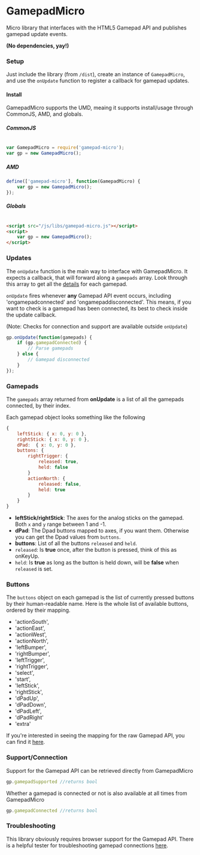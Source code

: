 GamepadMicro
==============

Micro library that interfaces with the HTML5 Gamepad API and publishes gamepad update events.

**(No dependencies, yay!)**

### Setup

Just include the library (from `/dist`), create an instance of `GamepadMicro`, and use the `onUpdate` function to register a callback for gamepad updates.

#### Install

GamepadMicro supports the UMD, meaing it supports install/usage through CommonJS, AMD, and globals.

##### CommonJS

```js

var GamepadMicro = require('gamepad-micro');
var gp = new GamepadMicro();

```

##### AMD

```js
define(['gamepad-micro'], function(GamepadMicro) {
	var gp = new GamepadMicro();
});

```

##### Globals

```html

<script src="/js/libs/gamepad-micro.js"></script>
<script>
	var gp = new GamepadMicro();
</script>

```

### Updates

The `onUpdate` function is the main way to interface with GamepadMicro. It expects a callback, that will forward along a `gamepads` array. Look through this array to get all the [details](/#gamepads) for each gamepad.

`onUpdate` fires whenever **any** Gamepad API event occurs, including 'ongamepadconnected' and 'ongamepaddisconnected'. This means, if you want to check is a gamepad has been connected, its best to check inside the update callback.

(Note: Checks for connection and support are available outside `onUpdate`)

```js
gp.onUpdate(function(gamepads) {
	if (gp.gamepadConnected) {
		// Parse gamepads
	} else {
		// Gamepad disconnected
	}
});
```

### Gamepads

The `gamepads` array returned from **onUpdate** is a list of all the gamepads connected, by their index.

Each gamepad object looks something like the following

```js
{
    leftStick: { x: 0, y: 0 },
    rightStick: { x: 0, y: 0 },
    dPad:  { x: 0, y: 0 },
    buttons: {
    	rightTrigger: {
    	    released: true,
    	    held: false
    	}
        actionNorth: {
    	    released: false,
    	    held: true
    	}
    }
}
```
 + **leftStick/rightStick**: The axes for the analog sticks on the gamepad. Both `x` and `y` range between 1 and -1.
 + **dPad**: The Dpad buttons mapped to axes, if you want them. Otherwise you can get the Dpad values from `buttons`.
 + **buttons**: List of all the buttons `released` and `held`.
  + `released`: Is **true** once, after the button is pressed, think of this as onKeyUp.
  + `held`: Is **true** as long as the button is held down, will be **false** when `released` is set.

### Buttons

The `buttons` object on each gamepad is the list of currently pressed buttons by their human-readable name. Here is the whole list of available buttons, ordered by their mapping.

 + 'actionSouth',
 + 'actionEast',
 + 'actionWest',
 + 'actionNorth',
 + 'leftBumper',
 + 'rightBumper',
 + 'leftTrigger',
 + 'rightTrigger',
 + 'select',
 + 'start',
 + 'leftStick',
 + 'rightStick',
 + 'dPadUp',
 + 'dPadDown',
 + 'dPadLeft',
 + 'dPadRight'
 + 'extra'

If you're interested in seeing the mapping for the raw Gamepad API, you can find it [here](https://w3c.github.io/gamepad/#h-remapping).

### Support/Connection

Support for the Gamepad API can be retrieved directly from GamepadMicro

```js
gp.gamepadSupported //returns bool
```

Whether a gamepad is connected or not is also available at all times from GamepadMicro

```js
gp.gamepadConnected //returns bool
```

### Troubleshooting

This library obviously requires browser support for the Gamepad API. There is a helpful tester for troubleshooting gamepad connections [here](http://html5rocks.com/en/tutorials/doodles/gamepad/gamepad-tester/tester.html).
